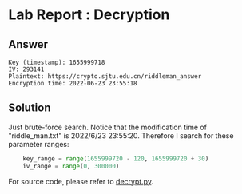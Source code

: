 # Lab Report : Decryption

## Answer

```
Key (timestamp): 1655999718
IV: 293141
Plaintext: https://crypto.sjtu.edu.cn/riddleman_answer
Encryption time: 2022-06-23 23:55:18
```

## Solution

Just brute-force search. Notice that the modification time of "riddle_man.txt" is 2022/6/23 23:55:20. Therefore I search for these parameter ranges:

```python
    key_range = range(1655999720 - 120, 1655999720 + 30)
    iv_range = range(0, 300000)
```

For source code, please refer to [decrypt.py](decrypt.py).